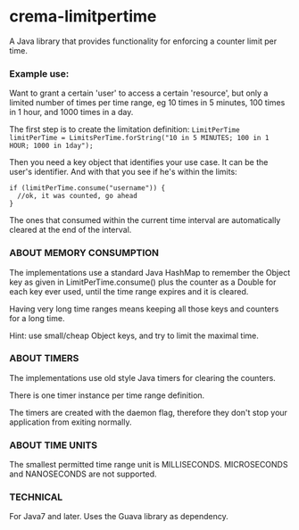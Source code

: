 # crema-limitpertime

A Java library that provides functionality for enforcing a counter limit per time.


### Example use:

Want to grant a certain 'user' to access a certain 'resource', but only a limited number of times per
time range, eg 10 times in 5 minutes, 100 times in 1 hour, and 1000 times in a day.

The first step is to create the limitation definition:
`LimitPerTime limitPerTime = LimitsPerTime.forString("10 in 5 MINUTES; 100 in 1 HOUR; 1000 in 1day");`

Then you need a key object that identifies your use case. It can be the user's identifier.
And with that you see if he's within the limits:

```
if (limitPerTime.consume("username")) {
  //ok, it was counted, go ahead
}
```

The ones that consumed within the current time interval are automatically cleared
at the end of the interval.


### ABOUT MEMORY CONSUMPTION

The implementations use a standard Java HashMap to remember the Object key as given in LimitPerTime.consume()
plus the counter as a Double for each key ever used, until the time range expires and it is cleared.

Having very long time ranges means keeping all those keys and counters for a long time.

Hint: use small/cheap Object keys, and try to limit the maximal time.


### ABOUT TIMERS

The implementations use old style Java timers for clearing the counters.

There is one timer instance per time range definition.

The timers are created with the daemon flag, therefore they don't stop your application from exiting normally.


### ABOUT TIME UNITS

The smallest permitted time range unit is MILLISECONDS.
MICROSECONDS and NANOSECONDS are not supported.


### TECHNICAL

For Java7 and later. Uses the Guava library as dependency.

